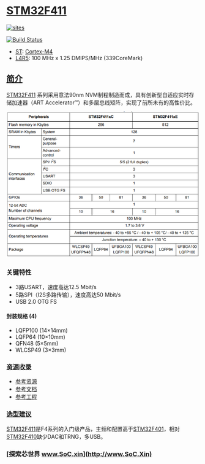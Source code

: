 ﻿# [STM32F411](https://github.com/SoCXin/STM32F411)

[![sites](http://182.61.61.133/link/resources/SoC.png)](http://www.SoC.Xin)

[![Build Status](https://github.com/SoCXin/STM32F411/workflows/src/badge.svg)](https://github.com/SoCXin/STM32F411/actions/workflows/src.yml)

* [ST](https://www.st.com/zh/): [Cortex-M4](https://github.com/SoCXin/Cortex)
* [L4R5](https://github.com/SoCXin/Level): 100 MHz x 1.25 DMIPS/MHz (339CoreMark)

## [简介](https://github.com/SoCXin/STM32F411/wiki)

[STM32F411](https://github.com/SoCXin/STM32F411) 系列采用意法90nm NVM制程制造而成，具有创新型自适应实时存储加速器（ART Accelerator™）和多层总线矩阵，实现了前所未有的高性价比。

[![sites](docs/STM32F411.png)](https://my.st.com/content/my_st_com/zh/products/microcontrollers-microprocessors/stm32-32-bit-arm-cortex-mcus/stm32-high-performance-mcus/stm32f4-series/stm32f411.html)

### 关键特性

* 3路USART，速度高达12.5 Mbit/s
* 5路SPI（I2S多路传输），速度高达50 Mbit/s
* USB 2.0 OTG FS

#### 封装规格 (4)

* LQFP100 (14×14mm)
* LQFP64 (10×10mm)
* QFN48 (5×5mm)
* WLCSP49 (3×3mm)

### [资源收录](https://github.com/SoCXin)

* [参考资源](src/)
* [参考文档](docs/)
* [参考工程](project/)

### [选型建议](https://github.com/SoCXin)

[STM32F411](https://github.com/SoCXin/STM32F411)是F4系列的入门级产品，主频和配置高于[STM32F401](https://github.com/SoCXin/STM32F401)，相对[STM32F410](https://github.com/SoCXin/STM32F410)缺少DAC和TRNG，多USB。

### [探索芯世界 www.SoC.xin](http://www.SoC.Xin)
